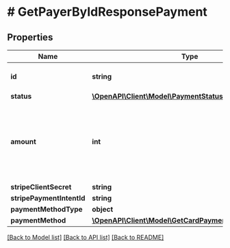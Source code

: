 # # GetPayerByIdResponsePayment

## Properties

Name | Type | Description | Notes
------------ | ------------- | ------------- | -------------
**id** | **string** | The ID of the payment |
**status** | [**\OpenAPI\Client\Model\PaymentStatus**](PaymentStatus.md) |  |
**amount** | **int** | Amount of the payment expressed in the smallest unit of the order currency. |
**stripeClientSecret** | **string** |  |
**stripePaymentIntentId** | **string** |  |
**paymentMethodType** | **object** |  | [optional]
**paymentMethod** | [**\OpenAPI\Client\Model\GetCardPaymentMethodResponse**](GetCardPaymentMethodResponse.md) |  | [optional]

[[Back to Model list]](../../README.md#models) [[Back to API list]](../../README.md#endpoints) [[Back to README]](../../README.md)
